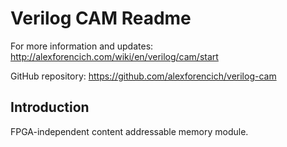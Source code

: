 # Verilog CAM Readme

For more information and updates: http://alexforencich.com/wiki/en/verilog/cam/start

GitHub repository: https://github.com/alexforencich/verilog-cam

## Introduction

FPGA-independent content addressable memory module.


